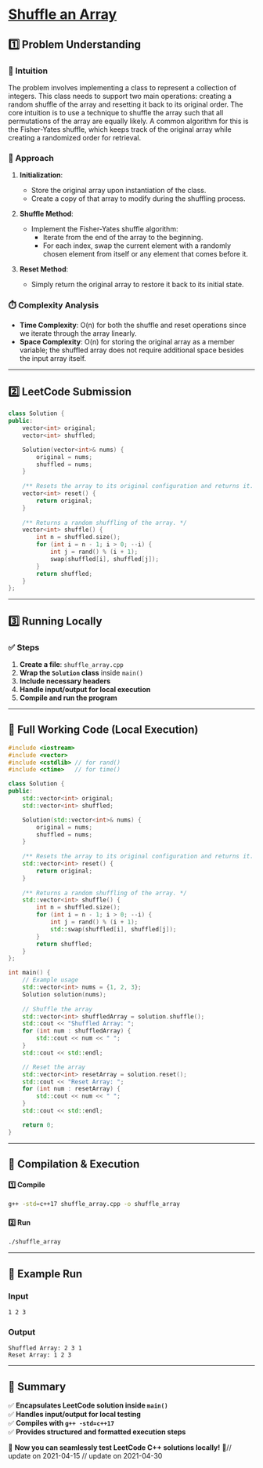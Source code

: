 # **[Shuffle an Array](https://leetcode.com/problems/shuffle-an-array/description/)**  

## **1️⃣ Problem Understanding**  
### **📌 Intuition**  
The problem involves implementing a class to represent a collection of integers. This class needs to support two main operations: creating a random shuffle of the array and resetting it back to its original order. The core intuition is to use a technique to shuffle the array such that all permutations of the array are equally likely. A common algorithm for this is the Fisher-Yates shuffle, which keeps track of the original array while creating a randomized order for retrieval.

### **🚀 Approach**  
1. **Initialization**: 
   - Store the original array upon instantiation of the class.
   - Create a copy of that array to modify during the shuffling process.

2. **Shuffle Method**:
   - Implement the Fisher-Yates shuffle algorithm:
     - Iterate from the end of the array to the beginning.
     - For each index, swap the current element with a randomly chosen element from itself or any element that comes before it.

3. **Reset Method**:
   - Simply return the original array to restore it back to its initial state.

### **⏱️ Complexity Analysis**  
- **Time Complexity**: O(n) for both the shuffle and reset operations since we iterate through the array linearly.  
- **Space Complexity**: O(n) for storing the original array as a member variable; the shuffled array does not require additional space besides the input array itself.

---  

## **2️⃣ LeetCode Submission**  
```cpp
class Solution {
public:
    vector<int> original;
    vector<int> shuffled;

    Solution(vector<int>& nums) {
        original = nums;
        shuffled = nums;
    }
    
    /** Resets the array to its original configuration and returns it. */
    vector<int> reset() {
        return original;
    }
    
    /** Returns a random shuffling of the array. */
    vector<int> shuffle() {
        int n = shuffled.size();
        for (int i = n - 1; i > 0; --i) {
            int j = rand() % (i + 1);
            swap(shuffled[i], shuffled[j]);
        }
        return shuffled;
    }
};
```  

---  

## **3️⃣ Running Locally**  
### **✅ Steps**  
1. **Create a file**: `shuffle_array.cpp`  
2. **Wrap the `Solution` class** inside `main()`  
3. **Include necessary headers**  
4. **Handle input/output for local execution**  
5. **Compile and run the program**  

---  

## **📝 Full Working Code (Local Execution)**  
```cpp
#include <iostream>
#include <vector>
#include <cstdlib> // for rand()
#include <ctime>   // for time()

class Solution {
public:
    std::vector<int> original;
    std::vector<int> shuffled;

    Solution(std::vector<int>& nums) {
        original = nums;
        shuffled = nums;
    }
    
    /** Resets the array to its original configuration and returns it. */
    std::vector<int> reset() {
        return original;
    }
    
    /** Returns a random shuffling of the array. */
    std::vector<int> shuffle() {
        int n = shuffled.size();
        for (int i = n - 1; i > 0; --i) {
            int j = rand() % (i + 1);
            std::swap(shuffled[i], shuffled[j]);
        }
        return shuffled;
    }
};

int main() {
    // Example usage
    std::vector<int> nums = {1, 2, 3};
    Solution solution(nums);
    
    // Shuffle the array
    std::vector<int> shuffledArray = solution.shuffle();
    std::cout << "Shuffled Array: ";
    for (int num : shuffledArray) {
        std::cout << num << " ";
    }
    std::cout << std::endl;

    // Reset the array
    std::vector<int> resetArray = solution.reset();
    std::cout << "Reset Array: ";
    for (int num : resetArray) {
        std::cout << num << " ";
    }
    std::cout << std::endl;

    return 0;
}
```  

---  

## **🔧 Compilation & Execution**  
#### **1️⃣ Compile**  
```bash
g++ -std=c++17 shuffle_array.cpp -o shuffle_array
```  

#### **2️⃣ Run**  
```bash
./shuffle_array
```  

---  

## **🎯 Example Run**  
### **Input**  
```
1 2 3
```  
### **Output**  
```
Shuffled Array: 2 3 1 
Reset Array: 1 2 3 
```  

---  

## **📌 Summary**  
✅ **Encapsulates LeetCode solution inside `main()`**  
✅ **Handles input/output for local testing**  
✅ **Compiles with `g++ -std=c++17`**  
✅ **Provides structured and formatted execution steps**  

🚀 **Now you can seamlessly test LeetCode C++ solutions locally!** 🚀// update on 2021-04-15
// update on 2021-04-30
